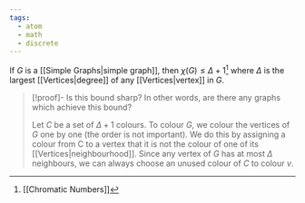 ```yaml
---
tags:
  - atom
  - math
  - discrete
---
```

If $G$ is a [[Simple Graphs|simple graph]], then $\chi(G) \le \Delta +1$[^1] where $\Delta$ is the largest [[Vertices|degree]] of any [[Vertices|vertex]] in $G$. 

> [!proof]- Is this bound sharp?
> In other words, are there any graphs which achieve this bound?
>
> Let $C$ be a set of $\Delta + 1$ colours. To colour $G$, we colour the vertices of $G$ one by one (the order is not important). We do this by assigning a colour from C to a vertex that it is not the colour of one of its [[Vertices|neighbourhood]]. Since any vertex of $G$ has at most $\Delta$ neighbours, we can always choose an unused colour of $C$ to colour $v$.

[^1]: [[Chromatic Numbers]]